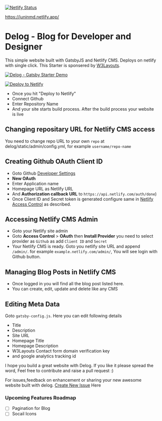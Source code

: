 [![Netlify Status](https://api.netlify.com/api/v1/badges/c9fc803a-33f9-410c-b2ea-a4c06e2831a4/deploy-status)](https://app.netlify.com/sites/juninmd/deploys)

<https://juninmd.netlify.app/>

# Delog - Blog for Developer and Designer
This simple website built with GatsbyJS and Netlify CMS. Deploys on netlify with single click. This Starter is sponsered by [W3Layouts](https://w3layouts.com).

[![Delog - Gatsby Starter Demo](https://w3layouts.com/wp-content/uploads/2020/03/gatsby-starter.jpg)](https://delog-w3layouts.netlify.com/)

[![Deploy to Netlify](https://www.netlify.com/img/deploy/button.svg)](https://app.netlify.com/start/deploy?repository=https://github.com/juninmd/juninmd)

* Once you hit "Deploy to Netlify"
* Connect Github
* Enter Repository Name
* And your site starts build process. After the build process your website is live

## Changing repositary URL for Netlify CMS access
You need to change repo URL to your own `repo` at delog/static/admin/config.yml, for example `username/repo-name`

## Creating Github OAuth Client ID
* Goto Github [Developer Settings](https://github.com/settings/developers)
* **New OAuth** 
* Enter Application name
* Homepage URL as Netlify URL
* And **Authorization callback URL** to `https://api.netlify.com/auth/done`)
* Once Client ID and Secret token is generated configure same in [Netlify Access Control](#accessing-netlify-cms-admin) as described.

## Accessing Netlify CMS Admin
* Goto your Netlify site admin
* Goto **Access Control** > **OAuth** then **Install Provider** you need to select provider as `Github` as add `Client ID` and `Secret` 
* Your Netlify CMS is ready. Goto you netlify site URL and append `/admin/`. for example `example.netlify.com/admin/`, You will see login with Github button.

## Managing Blog Posts in Netlify CMS
* Once logged in you will find all the blog post listed here.
* You can create, edit, update and delete like any CMS

## Editing Meta Data
Goto `gatsby-config.js`. Here you can edit following details
* Title
* Description
* Site URL
* Homepage Title
* Homepage Description
* W3Layouts Contact form domain verification key
* and google analytics tracking id

I hope you build a great website with Delog. If you like it please spread the word, Feel free to contribute and raise a pull request :)

For issues,feedback on enhancement or sharing your new awesome website built with delog. [Create New Issue](https://github.com/W3Layouts/delog/issues/new) Here

### Upcoming Features Roadmap
- [ ] Pagination for Blog
- [ ] Socail Icons
